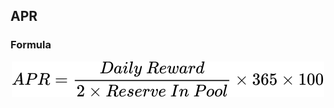 ## APR

### Formula
<!-- $$
APR = \frac { Daily \ Reward } { 2 \times Reserve \ In \ Pool } \times 365 \times 100  
$$ --> 

<div align="center"><img style="background: white;" src="svg/aCbKL2pGcy.svg"></div> 
